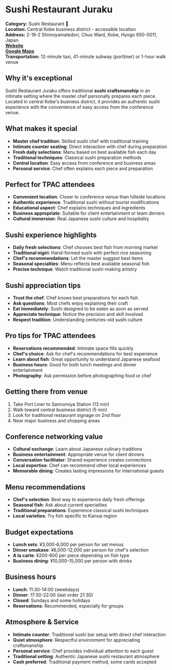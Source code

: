 # Sushi Restaurant Juraku

**Category:** Sushi Restaurant 🍣  
**Location:** Central Kobe business district - accessible location  
**Address:** 2-16-2 Shimoyamatedori, Chuo Ward, Kobe, Hyogo 650-0011, Japan  
**[Website](https://juraku.rwop.jp/)**  
**[Google Maps](https://maps.app.goo.gl/1wyRnr9NLtQQsMws9)**  
**Transportation:** 12-minute taxi, 41-minute subway (portliner) or 1-hour walk venue  

## Why it's exceptional

Sushi Restaurant Juraku offers traditional **sushi craftsmanship** in an intimate setting where the master chef personally prepares each piece. Located in central Kobe's business district, it provides an authentic sushi experience with the convenience of easy access from the conference venue.

## What makes it special

- **Master chef tradition**: Skilled sushi chef with traditional training
- **Intimate counter seating**: Direct interaction with chef during preparation
- **Fresh daily selections**: Menu based on best available fish each day
- **Traditional techniques**: Classical sushi preparation methods
- **Central location**: Easy access from conference and business areas
- **Personal service**: Chef often explains each piece and preparation

## Perfect for TPAC attendees

- **Convenient location**: Closer to conference venue than hillside locations
- **Authentic experience**: Traditional sushi without tourist modifications
- **Educational aspect**: Chef explains techniques and ingredients
- **Business appropriate**: Suitable for client entertainment or team dinners
- **Cultural immersion**: Real Japanese sushi culture and hospitality

## Sushi experience highlights

- **Daily fresh selections**: Chef chooses best fish from morning market
- **Traditional nigiri**: Hand-formed sushi with perfect rice seasoning
- **Chef's recommendations**: Let the master suggest best items
- **Seasonal specialties**: Menu reflects best available seasonal fish
- **Precise technique**: Watch traditional sushi-making artistry

## Sushi appreciation tips

- **Trust the chef**: Chef knows best preparations for each fish
- **Ask questions**: Most chefs enjoy explaining their craft
- **Eat immediately**: Sushi designed to be eaten as soon as served
- **Appreciate technique**: Notice the precision and skill involved
- **Respect tradition**: Understanding centuries-old sushi culture

## Pro tips for TPAC attendees

- **Reservations recommended**: Intimate space fills quickly
- **Chef's choice**: Ask for chef's recommendations for best experience
- **Learn about fish**: Great opportunity to understand Japanese seafood
- **Business hours**: Good for both lunch meetings and dinner entertainment
- **Photography**: Ask permission before photographing food or chef

## Getting there from venue

1. Take Port Liner to Sannomiya Station (13 min)
2. Walk toward central business district (5 min)
3. Look for traditional restaurant signage on 2nd floor
4. Near major business and shopping areas

## Conference networking value

- **Cultural exchange**: Learn about Japanese culinary traditions
- **Business entertainment**: Appropriate venue for client dinners
- **Conversation facilitator**: Shared experience creates connections
- **Local expertise**: Chef can recommend other local experiences
- **Memorable dining**: Creates lasting impressions for international guests

## Menu recommendations

- **Chef's selection**: Best way to experience daily fresh offerings
- **Seasonal fish**: Ask about current specialties
- **Traditional preparations**: Experience classical sushi techniques
- **Local varieties**: Try fish specific to Kansai region

## Budget expectations

- **Lunch sets**: ¥3,000-6,000 per person for set menus
- **Dinner omakase**: ¥8,000-12,000 per person for chef's selection
- **A la carte**: ¥200-600 per piece depending on fish type
- **Business dining**: ¥10,000-15,000 per person with drinks

## Business hours

- **Lunch**: 11:30-14:00 (weekdays)
- **Dinner**: 17:30-22:00 (last order 21:30)
- **Closed**: Sundays and some holidays
- **Reservations**: Recommended, especially for groups

## Atmosphere & Service

- **Intimate counter**: Traditional sushi bar setup with direct chef interaction
- **Quiet atmosphere**: Respectful environment for appreciating craftsmanship
- **Personal service**: Chef provides individual attention to each guest
- **Traditional setting**: Authentic Japanese sushi restaurant atmosphere
- **Cash preferred**: Traditional payment method, some cards accepted
